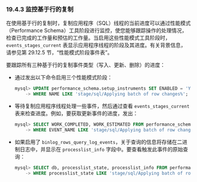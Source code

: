 ### 19.4.3 监控基于行的复制

在使用基于行的复制时，复制应用程序（SQL）线程的当前进度可以通过性能模式（Performance Schema）工具阶段进行监控，使您能够跟踪操作的处理情况，检查已完成的工作量和预估的工作量。当启用这些性能模式工具阶段时，`events_stages_current` 表显示应用程序线程的阶段及其进度。有关背景信息，请参见第 29.12.5 节，“性能模式阶段事件表”。

要跟踪所有三种基于行的复制事件类型（写入、更新、删除）的进度：

- 通过发出以下命令启用三个性能模式阶段：

  ```sql
  mysql> UPDATE performance_schema.setup_instruments SET ENABLED = 'YES'
      -> WHERE NAME LIKE 'stage/sql/Applying batch of row changes%';
  ```

- 等待复制应用程序线程处理一些事件，然后通过查看 `events_stages_current` 表来检查进度。例如，要获取更新事件的进度，发出：

  ```sql
  mysql> SELECT WORK_COMPLETED, WORK_ESTIMATED FROM performance_schema.events_stages_current
      -> WHERE EVENT_NAME LIKE 'stage/sql/Applying batch of row changes (update)'
  ```

- 如果启用了 `binlog_rows_query_log_events`，关于查询的信息将存储在二进制日志中，并显示在 `processlist_info` 字段中。要查看触发此事件的原始查询：

  ```sql
  mysql> SELECT db, processlist_state, processlist_info FROM performance_schema.threads
      -> WHERE processlist_state LIKE 'stage/sql/Applying batch of row changes%' AND thread_id = N;
  ```
